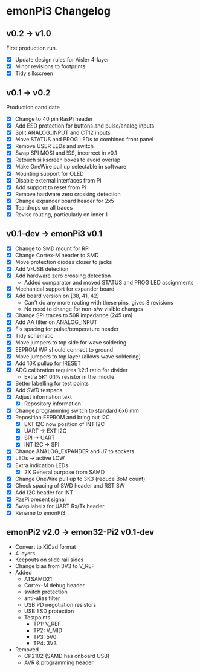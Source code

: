# emonPi3 Changelog

## v0.2 -> v1.0

First production run.

- [x] Update design rules for Aisler 4-layer
- [x] Minor revisions to footprints
- [x] Tidy silkscreen

## v0.1 -> v0.2

Production candidate

- [x] Change to 40 pin RasPi header
- [x] Add ESD protection for buttons and pulse/analog inputs
- [x] Split ANALOG_INPUT and CT12 inputs
- [x] Move STATUS and PROG LEDs to combined front panel
- [x] Remove USER LEDs and switch
- [x] Swap SPI MOSI and !SS, incorrect in v0.1
- [x] Retouch silkscreen boxes to avoid overlap
- [x] Make OneWire pull up selectable in software
- [x] Mounting support for OLED
- [x] Disable external interfaces from Pi
- [x] Add support to reset from Pi
- [x] Remove hardware zero crossing detection
- [x] Change expander board header for 2x5
- [x] Teardrops on all traces
- [x] Revise routing, particularly on inner 1

## v0.1-dev -> emonPi3 v0.1

- [x] Change to SMD mount for RPi
- [x] Change Cortex-M header to SMD
- [x] Move protection diodes closer to jacks
- [x] Add V-USB detection
- [x] Add hardware zero crossing detection
  - Added comparator and moved STATUS and PROG LED assignments
- [x] Mechanical support for expander board
- [x] Add board version on [38, 41, 42]
  - Can't do any more routing with these pins, gives 8 revisions
  - No need to change for non-s/w visible changes
- [x] Change SPI traces to 50R impedance (245 um)
- [x] Add AA filter on ANALOG_INPUT
- [x] Fix spacing for pulse/temperature header
- [x] Tidy schematic
- [x] Move jumpers to top side for wave soldering
- [x] EEPROM WP should connect to ground
- [x] Move jumpers to top layer (allows wave soldering)
- [x] Add 10K pullup for !RESET
- [x] ADC calibration requires 1:2:1 ratio for divider
  - Extra 5K1 0.1% resistor in the middle
- [x] Better labelling for test points
- [x] Add SWD testpads
- [x] Adjust information text
  - [x] Repository information
- [x] Change programming switch to standard 6x6 mm
- [x] Reposition EEPROM and bring out I2C
  - [x] EXT I2C now position of INT I2C
  - [x] UART -> EXT I2C
  - [x] SPI -> UART
  - [x] INT I2C -> SPI
- [x] Change ANALOG_EXPANDER and J7 to sockets
- [x] LEDs -> active LOW
- [x] Extra indication LEDs
  - [x] 2X General purpose from SAMD
- [x] Change OneWire pull up to 3K3 (reduce BoM count)
- [x] Check spacing of SWD header and RST SW
- [x] Add I2C header for INT
- [x] RasPi present signal
- [x] Swap labels for UART  Rx/Tx header
- [x] Rename to emonPi3

## emonPi2 v2.0 -> emon32-Pi2 v0.1-dev

- Convert to KiCad format
- 4 layers
- Keepouts on slide rail sides
- Change bias from 3V3 to V_REF
- Added
  - ATSAMD21
  - Cortex-M debug header
  - switch protection
  - anti-alias filter
  - USB PD negotiation resistors
  - USB ESD protection
  - Testpoints
    - TP1: V_REF
    - TP2: V_MID
    - TP3: 5V0
    - TP4: 3V3
- Removed
  - CP2102 (SAMD has onboard USB)
  - AVR & programming header
